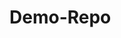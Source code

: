 # Demo-Repo
<!-- ljmlkjmvskj -->
<!-- fsldknfsd -->
<!-- flkfs -->
<!-- frslknfr -->
<!-- ekjfn -->
<!-- frlire -->
